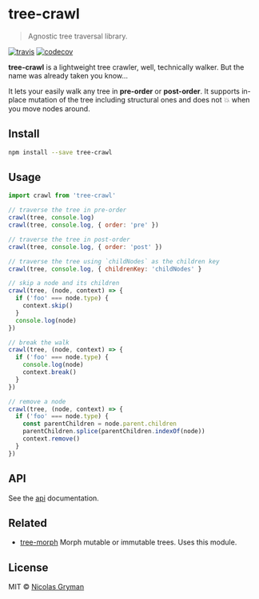 # tree-crawl

> Agnostic tree traversal library.

[![travis][travis-image]][travis-url] [![codecov][codecov-image]][codecov-url]

[travis-image]: https://img.shields.io/travis/ngryman/tree-crawl.svg?style=flat
[travis-url]: https://travis-ci.org/ngryman/tree-crawl
[codecov-image]: https://img.shields.io/codecov/c/github/ngryman/tree-crawl.svg
[codecov-url]: https://codecov.io/github/ngryman/tree-crawl


**tree-crawl** is a lightweight tree crawler, well, technically walker. But the name was already taken you know...

It lets your easily walk any tree in **pre-order** or **post-order**. It supports in-place mutation of the tree including structural ones and does not 💥 when you move nodes around.

## Install

```bash
npm install --save tree-crawl
```

## Usage

```javascript
import crawl from 'tree-crawl'

// traverse the tree in pre-order
crawl(tree, console.log)
crawl(tree, console.log, { order: 'pre' })

// traverse the tree in post-order
crawl(tree, console.log, { order: 'post' })

// traverse the tree using `childNodes` as the children key
crawl(tree, console.log, { childrenKey: 'childNodes' }

// skip a node and its children
crawl(tree, (node, context) => {
  if ('foo' === node.type) {
    context.skip()
  }
  console.log(node)
})

// break the walk
crawl(tree, (node, context) => {
  if ('foo' === node.type) {
    console.log(node)
    context.break()
  }
})

// remove a node
crawl(tree, (node, context) => {
  if ('foo' === node.type) {
    const parentChildren = node.parent.children
    parentChildren.splice(parentChildren.indexOf(node))
    context.remove()
  }
})
```

## API

See the [api](docs/api.md) documentation.

## Related

 - [tree-morph](https://github.com/ngryman/tree-morph) Morph mutable or immutable trees. Uses this module.

## License

MIT © [Nicolas Gryman](http://ngryman.sh)
